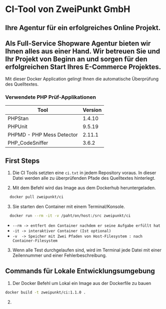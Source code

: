 # CI-Tool von ZweiPunkt GmbH

## Ihre Agentur für ein erfolgreiches Online Projekt.<br><br>Als Full-Service Shopware Agentur bieten wir Ihnen alles aus einer Hand. Wir betreuen Sie und Ihr Projekt von Beginn an und sorgen für den erfolgreichen Start Ihres E-Commerce Projektes.

Mit dieser Docker Application gelingt Ihnen die automatische Überprüfung des Quelltextes.

### Verwendete PHP Prüf-Applikationen
| Tool                      | Version |
|---------------------------|---------|
| PHPStan                   | 1.4.10  |
| PHPUnit                   | 9.5.19  |
| PHPMD - PHP Mess Detector | 2.11.1  |
| PHP_CodeSniffer           | 3.6.2   |

## First Steps

1. Die CI Tools setzten eine `ci.txt` in jedem Repository voraus. In dieser Datei werden alle zu überprüfenden Pfade des Quelltextes hinterlegt.


2. Mit dem Befehl wird das Image aus dem Dockerhub heruntergeladen.
```bash
  docker pull zweipunkt/ci
```

3. Sie starten den Container mit einem Terminal/Konsole.
```bash
  docker run --rm -it -v /paht/on/host:/src zweipunkt/ci
```
 - `--rm -> entfert den Container nachdem er seine Aufgabe erfüllt hat `
 - `-it -> interaktiver Container (Ist optional)`
 - `-v  -> Speicher mit Zwei Pfaden von Host-Filesystem : nach Container-Filesystem`

3. Wenn alle Test durchgelaufen sind, wird im Terminal jede Datei mit einer Zeilennummer und einer Fehlerbeschreibung.

## Commands für Lokale Entwicklungsumgebung

1. Der Docker Befehl um Lokal ein Image aus der Dockerfile zu bauen
```bash
docker build -t zweipunkt/ci:1.1.0 .
```

2.
```bash

```
